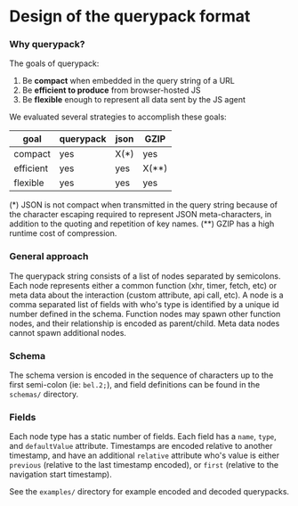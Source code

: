 # Design of the querypack format

### Why querypack?

The goals of querypack:

1. Be **compact** when embedded in the query string of a URL
2. Be **efficient to produce** from browser-hosted JS
3. Be **flexible** enough to represent all data sent by the JS agent

We evaluated several strategies to accomplish these goals:

| goal      | querypack | json | GZIP |
|-----------|-----------|------|------|
| compact   | yes       | X(*) | yes  |
| efficient | yes       | yes  | X(**)|
| flexible  | yes       | yes  | yes  |

(\*) JSON is not compact when transmitted in the query string because of the character escaping required to represent JSON meta-characters, in addition to the quoting and repetition of key names.
(**) GZIP has a high runtime cost of compression.

### General approach
The querypack string consists of a list of nodes separated by semicolons. Each node represents either a common function (xhr, timer, fetch, etc) or meta data about the interaction (custom attribute, api call, etc). A node is a comma separated list of fields with who's type is identified by a unique id number defined in the schema. Function nodes may spawn other function nodes, and their relationship is encoded as parent/child. Meta data nodes cannot spawn additional nodes.

### Schema
The schema version is encoded in the sequence of characters up to the first semi-colon (ie: `bel.2;`), and field definitions can be found in the `schemas/` directory.

### Fields
Each node type has a static number of fields. Each field has a `name`, `type`, and `defaultValue` attribute. Timestamps are encoded relative to another timestamp, and have an additional `relative` attribute who's value is either `previous` (relative to the last timestamp encoded), or `first` (relative to the navigation start timestamp).

See the `examples/` directory for example encoded and decoded querypacks.
